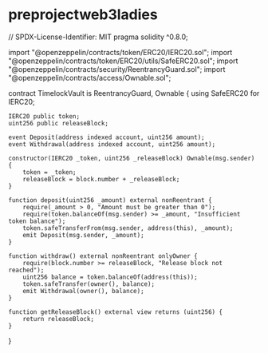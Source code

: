 # preprojectweb3ladies

// SPDX-License-Identifier: MIT
pragma solidity ^0.8.0;

import "@openzeppelin/contracts/token/ERC20/IERC20.sol";
import "@openzeppelin/contracts/token/ERC20/utils/SafeERC20.sol";
import "@openzeppelin/contracts/security/ReentrancyGuard.sol";
import "@openzeppelin/contracts/access/Ownable.sol";

contract TimelockVault is ReentrancyGuard, Ownable {
    using SafeERC20 for IERC20;

    IERC20 public token;
    uint256 public releaseBlock;

    event Deposit(address indexed account, uint256 amount);
    event Withdrawal(address indexed account, uint256 amount);

    constructor(IERC20 _token, uint256 _releaseBlock) Ownable(msg.sender) {
        token = _token;
        releaseBlock = block.number + _releaseBlock;
    }

    function deposit(uint256 _amount) external nonReentrant {
        require(_amount > 0, "Amount must be greater than 0");
        require(token.balanceOf(msg.sender) >= _amount, "Insufficient token balance");
        token.safeTransferFrom(msg.sender, address(this), _amount);
        emit Deposit(msg.sender, _amount);
    }

    function withdraw() external nonReentrant onlyOwner {
        require(block.number >= releaseBlock, "Release block not reached");
        uint256 balance = token.balanceOf(address(this));
        token.safeTransfer(owner(), balance);
        emit Withdrawal(owner(), balance);
    }

    function getReleaseBlock() external view returns (uint256) {
        return releaseBlock;
    }
}
